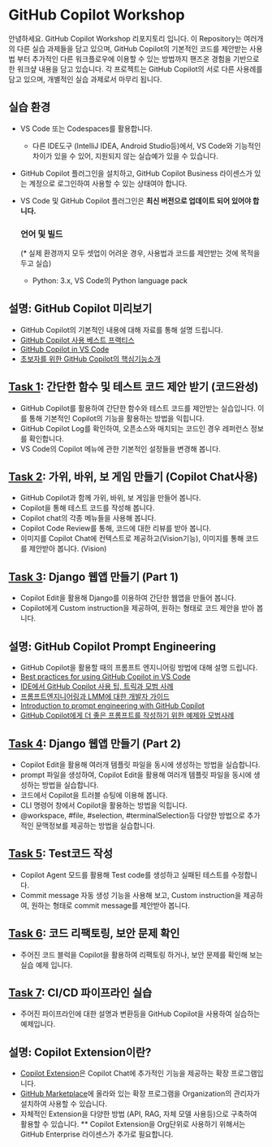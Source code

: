 # GitHub Copilot Workshop
안녕하세요. GitHub Copilot Workshop 리포지토리 입니다. 
이 Repository는 여러개의 다른 실습 과제들을 담고 있으며, GitHub Copilot의 기본적인 코드를 제안받는 사용법 부터 추가적인 다른 워크플로우에 이용할 수 있는 방법까지 핸즈온 경험을 기반으로 한 워크샾 내용을 담고 있습니다. 
각 프로젝트는 GitHub Copilot의 서로 다른 사용례를 담고 있으며, 개별적인 실습 과제로서 마무리 됩니다.

## 실습 환경
- VS Code 또는 Codespaces를 활용합니다.
  * 다른 IDE도구 (IntelliJ IDEA, Android Studio등)에서, VS Code와 기능적인 차이가 있을 수 있어, 지원되지 않는 실습예가 있을 수 있습니다.
- GitHub Copilot 플러그인을 설치하고, GitHub Copilot Business 라이센스가 있는 계정으로 로그인하여 사용할 수 있는 상태여야 합니다.
- VS Code 및 GitHub Copilot 플러그인은 **최신 버전으로 업데이트 되어 있어야 합니다.**

  ### 언어 및 빌드
  (* 실제 환경까지 모두 셋업이 어려운 경우, 사용법과 코드를 제안받는 것에 목적을 두고 실습)
  - Python: 3.x, VS Code의 Python language pack

## 설명: GitHub Copilot 미리보기
 - GitHub Copilot의 기본적인 내용에 대해 자료를 통해 설명 드립니다. 
  - [GitHub Copilot 사용 베스트 프랙티스](https://docs.github.com/ko/enterprise-cloud@latest/copilot/using-github-copilot/best-practices-for-using-github-copilot)
  - [GitHub Copilot in VS Code](https://code.visualstudio.com/docs/copilot/overview)
  - [초보자를 위한 GitHub Copilot의 핵심기능소개](https://github.blog/ai-and-ml/github-copilot/github-for-beginners-essential-features-of-github-copilot/)

## [Task 1](/Task01/README.md): 간단한 함수 및 테스트 코드 제안 받기 (코드완성)
 - GitHub Copilot를 활용하여 간단한 함수와 테스트 코드를 제안받는 실습입니다. 이를 통해 기본적인 Copilot의 기능을 활용하는 방법을 익힙니다. 
 - GitHub Copilot Log를 확인하여, 오픈소스와 매치되는 코드인 경우 레퍼런스 정보를 확인합니다. 
 - VS Code의 Copilot 메뉴에 관한 기본적인 설정들을 변경해 봅니다. 

## [Task 2](/Task02/README.md): 가위, 바위, 보 게임 만들기 (Copilot Chat사용)
 - GitHub Copilot과 함께 가위, 바위, 보 게임을 만들어 봅니다.
 - Copilot을 통해 테스트 코드를 작성해 봅니다.
 - Copilot chat의 각종 메뉴들을 사용해 봅니다.
 - Copilot Code Review를 통해, 코드에 대한 리뷰를 받아 봅니다.
 - 이미지를 Copilot Chat에 컨텍스트로 제공하고(Vision기능), 이미지를 통해 코드를 제안받아 봅니다. (Vision)

## [Task 3](/Task03/README.md): Django 웹앱 만들기 (Part 1)
  - Copilot Edit을 활용해 Django를 이용하여 간단한 웹앱을 만들어 봅니다.
  - Copilot에게 Custom instruction을 제공하여, 원하는 형태로 코드 제안을 받아 봅니다.

## 설명: GitHub Copilot Prompt Engineering
 - GitHub Copilot을 활용할 때의 프롬프트 엔지니어링 방법에 대해 설명 드립니다. 
 - [Best practices for using GitHub Copilot in VS Code](https://code.visualstudio.com/docs/copilot/prompt-crafting)
 - [IDE에서 GitHub Copilot 사용 팁, 트릭과 모범 사례](https://github.blog/developer-skills/github/how-to-use-github-copilot-in-your-ide-tips-tricks-and-best-practices/)
 - [프롬프트엔지니어링과 LMM에 대한 개발자 가이드](https://github.blog/ai-and-ml/generative-ai/prompt-engineering-guide-generative-ai-llms/)
 - [Introduction to prompt engineering with GitHub Copilot](https://learn.microsoft.com/training/modules/introduction-prompt-engineering-with-github-copilot//?WT.mc_id=academic-113596-abartolo)
- [GitHub Copilot에게 더 좋은 프롬프트를 작성하기 위한 예제와 모범사례](https://github.blog/developer-skills/github/how-to-write-better-prompts-for-github-copilot/)


## [Task 4](/Task04/README.md): Django 웹앱 만들기 (Part 2)
  - Copilot Edit을 활용해 여러개 템플릿 파일을 동시에 생성하는 방법을 실습합니다.
  - prompt 파일을 생성하여, Copilot Edit을 활용해 여러개 템플릿 파일을 동시에 생성하는 방법을 실습합니다.
  - 코드에서 Copilot을 트러블 슈팅에 이용해 봅니다.  
  - CLI 명령어 창에서 Copilot을 활용하는 방법을 익힙니다.
  - @workspace, #file, #selection, #terminalSelection등 다양한 방법으로 추가적인 문맥정보를 제공하는 방법을 실습합니다. 

## [Task 5](/Task05/README.md): Test코드 작성 
   - Copilot Agent 모드를 활용해 Test code를 생성하고 실패된 테스트를 수정합니다.
   - Commit message 자동 생성 기능을 사용해 보고, Custom instruction을 제공하여, 원하는 형태로 commit message를 제안받아 봅니다.

## [Task 6](/Task06/README.md): 코드 리팩토링, 보안 문제 확인
  - 주어진 코드 블럭을 Copilot을 활용하여 리팩토링 하거나, 보안 문제를 확인해 보는 실습 예제 입니다.
  

## [Task 7](/Task07/README.md): CI/CD 파이프라인 실습 
  - 주어진 파이프라인에 대한 설명과 변환등을 GitHub Copilot을 사용하여 실습하는 예제입니다.

## 설명: Copilot Extension이란?
  - [Copilot Extension](https://github.com/features/copilot/extensions)은 Copilot Chat에 추가적인 기능을 제공하는 확장 프로그램입니다.
  - [GitHub Marketplace](https://github.com/marketplace?type=apps&copilot_app=true)에 올라와 있는 확장 프로그램을 Organization의 관리자가 설치하여 사용할 수 있습니다.
  - 자체적인 Extension을 다양한 방법 (API, RAG, 자체 모델 사용등)으로 구축하여 활용할 수 있습니다. 
  ** Copilot Extension을 Org단위로 사용하기 위해서는 GitHub Enterprise 라이센스가 추가로 필요합니다. 

